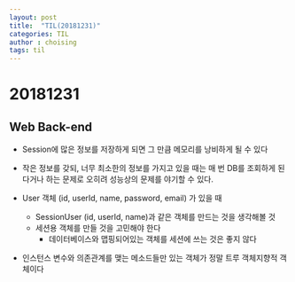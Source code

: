 ```yaml
---
layout: post
title:  "TIL(20181231)"
categories: TIL
author : choising
tags: til
---
```


# 20181231

## Web Back-end

- Session에 많은 정보를 저장하게 되면 그 만큼 메모리를 낭비하게 될 수 있다

- 작은 정보를 갖되, 너무 최소한의 정보를 가지고 있을 때는 매 번 DB를 조회하게 된다거나 하는 문제로 오히려 성능상의 문제를 야기할 수 있다.

- User 객체 (id, userId, name, password, email) 가 있을 때
    - SessionUser (id, userId, name)과 같은 객체를 만드는 것을 생각해볼 것
    - 세션용 객체를 만들 것을 고민해야 한다
        - 데이터베이스와 맵핑되어있는 객체를 세션에 쓰는 것은 좋지 않다

- 인스턴스 변수와 의존관계를 맺는 메소드들만 있는 객체가 정말 트루 객체지향적 객체이다



